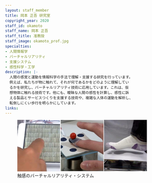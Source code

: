 ```yaml
---
layout: staff_member
title: 岡本 正吾 研究室
copyright_year: 2020
staff_id: okamoto
staff_name: 岡本 正吾
staff_title: 准教授
staff_image: okamoto_prof.jpg
specialties:
- 人間情報学
- バーチャルリアリティ
- 支援システム
- 感性科学・工学
description: |-
  人間の感覚と運動を情報科学の手法で理解・支援する研究を行っています。
  例えば、私たちが物に触れて、それが何であるかをどのように理解してい
  るかを研究し、バーチャルリアリティ技術に応用しています。これは、仮
  想物体に触れる技術です。他にも、曖昧な人間の感性を計算し、感性に訴
  える製品とサービスつくりを支援する技術や、複雑な人体の運動を解析し、
  転倒しにくい歩行を明らかにしています。
links:
---
```


<figure class="center w70">
  <img src="/image/okamoto_01.jpg" alt="">
  <figcaption>触感のバーチャルリアリティ・システム</figcaption>
</figure>

